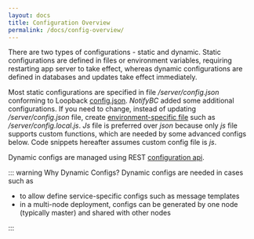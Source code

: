 ```yaml
---
layout: docs
title: Configuration Overview
permalink: /docs/config-overview/
---
```

There are two types of configurations - static and dynamic. Static configurations are defined in files or environment variables, requiring restarting app server to take effect, whereas dynamic configurations are defined in databases and updates take effect immediately.

Most static configurations are specified in file */server/config.json* conforming to Loopback [config.json](http://loopback.io/doc/en/lb3/config.json.html). *NotifyBC* added some additional configurations. If you need to change, instead of updating */server/config.json* file, create [environment-specific file](http://loopback.io/doc/en/lb2/config.json.html#environment-specific-settings) such as */server/config.local.js*. *Js* file is preferred over *json* because only *js* file supports custom functions, which are needed by some advanced configs below. Code snippets hereafter assumes custom config file is *js*.

Dynamic configs are managed using REST [configuration api](../api-config/).

::: warning Why Dynamic Configs?
Dynamic configs are needed in cases such as
  <ul>
  <li>to allow define service-specific configs such as message templates</li>
  <li>in a multi-node deployment, configs can be generated by one node (typically master) and shared with other nodes</li>
  </ul>

:::

